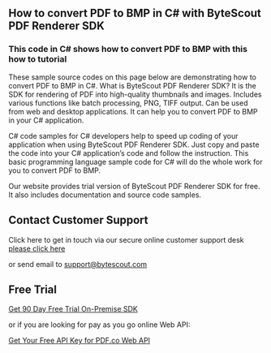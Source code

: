 ## How to convert PDF to BMP in C# with ByteScout PDF Renderer SDK

### This code in C# shows how to convert PDF to BMP with this how to tutorial

These sample source codes on this page below are demonstrating how to convert PDF to BMP in C#. What is ByteScout PDF Renderer SDK? It is the SDK for rendering of PDF into high-quality thumbnails and images. Includes various functions like batch processing, PNG, TIFF output. Can be used from web and desktop applications. It can help you to convert PDF to BMP in your C# application.

C# code samples for C# developers help to speed up coding of your application when using ByteScout PDF Renderer SDK. Just copy and paste the code into your C# application’s code and follow the instruction. This basic programming language sample code for C# will do the whole work for you to convert PDF to BMP.

Our website provides trial version of ByteScout PDF Renderer SDK for free. It also includes documentation and source code samples.

## Contact Customer Support

Click here to get in touch via our secure online customer support desk [please click here](https://bytescout.zendesk.com/hc/en-us/requests/new?subject=ByteScout%20PDF%20Renderer%20SDK%20Question)

or send email to [support@bytescout.com](mailto:support@bytescout.com?subject=ByteScout%20PDF%20Renderer%20SDK%20Question) 

## Free Trial

[Get 90 Day Free Trial On-Premise SDK](https://bytescout.com/download/web-installer?utm_source=github-readme)

or if you are looking for pay as you go online Web API:

[Get Your Free API Key for PDF.co Web API](https://pdf.co/documentation/api?utm_source=github-readme)